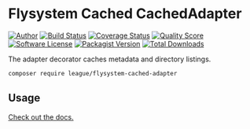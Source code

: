 # Flysystem Cached CachedAdapter

[![Author](http://img.shields.io/badge/author-@frankdejonge-blue.svg?style=flat-square)](https://twitter.com/frankdejonge)
[![Build Status](https://img.shields.io/travis/thephpleague/flysystem-cached-adapter/master.svg?style=flat-square)](https://travis-ci.org/thephpleague/flysystem-cached-adapter)
[![Coverage Status](https://img.shields.io/scrutinizer/coverage/g/thephpleague/flysystem-cached-adapter.svg?style=flat-square)](https://scrutinizer-ci.com/g/thephpleague/flysystem-cached-adapter/code-structure)
[![Quality Score](https://img.shields.io/scrutinizer/g/thephpleague/flysystem-cached-adapter.svg?style=flat-square)](https://scrutinizer-ci.com/g/thephpleague/flysystem-cached-adapter)
[![Software License](https://img.shields.io/badge/license-MIT-brightgreen.svg?style=flat-square)](LICENSE)
[![Packagist Version](https://img.shields.io/packagist/v/league/flysystem-cached-adapter.svg?style=flat-square)](https://packagist.org/packages/league/flysystem-cached-adapter)
[![Total Downloads](https://img.shields.io/packagist/dt/league/flysystem-cached-adapter.svg?style=flat-square)](https://packagist.org/packages/league/flysystem-cached-adapter)


The adapter decorator caches metadata and directory listings.

```bash
composer require league/flysystem-cached-adapter
```

## Usage

[Check out the docs.](https://flysystem.thephpleague.com/v1/docs/advanced/caching/)
